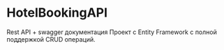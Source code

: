 # HotelBookingAPI

Rest API + swagger документация 
Проект с Entity Framework с полной поддержкой CRUD операций.
